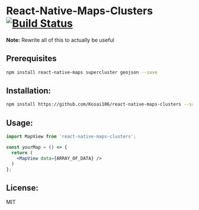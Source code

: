 # React-Native-Maps-Clusters [![Build Status](https://travis-ci.org/Kosai106/react-native-maps-cluster.svg?branch=master)](https://travis-ci.org/Kosai106/react-native-maps-cluster)

__Note:__ Rewrite all of this to actually be useful

## Prerequisites
```bash
npm install react-native-maps supercluster geojson --save
```

## Installation:
```bash
npm install https://github.com/Kosai106/react-native-maps-clusters --save
```

## Usage:
```jsx
import MapView from 'react-native-maps-clusters';

const yourMap = () => {
  return (
    <MapView data={ARRAY_OF_DATA} />
  )
};
```

## License:
MIT